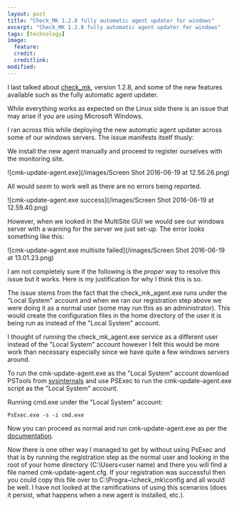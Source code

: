 ```yaml
---
layout: post
title: "Check_MK 1.2.8 fully automatic agent updater for windows"
excerpt: "Check_MK 1.2.8 fully automatic agent updater for windows"
tags: [technology]
image:
  feature:
  credit:
  creditlink:
modified:
---
```


I last talked about [check_mk](http://www.idealistul.ro/check_mk-1.2.8/), version 1.2.8, and some of the new features available such as the fully automatic agent updater.

While everything works as expected on the Linux side there is an issue that may arise if you are using Microsoft Windows.

I ran across this while deploying the new automatic agent updater across some of our windows servers. The issue manifests itself thusly:

We install the new agent manually and proceed to register ourselves with the monitoring site.

![cmk-update-agent.exe](/images/Screen Shot 2016-06-19 at 12.56.26.png)

All would _seem_ to work well as there are no errors being reported.

![cmk-update-agent.exe success](/images/Screen Shot 2016-06-19 at 12.59.40.png)

However, when we looked in the MultiSite GUI we would see our windows server with a warning for the server we just set-up. The error looks something like this:

![cmk-update-agent.exe multisite failed](/images/Screen Shot 2016-06-19 at 13.01.23.png)


I am not completely sure if the following is the _proper_ way to resolve this issue but it works. Here is my justification for why I think this is so.

The issue stems from the fact that the check_mk_agent.exe runs under the "Local System" account and when we ran our registration step above we were doing it as a normal user (some may run this as an administrator). This would create the configuration files in the home directory of the user it is being run as instead of the "Local System" account.

I thought of running the check_mk_agent.exe service as a different user instead of the "Local System" account however I felt this would be more work than necessary especially since we have quite a few windows servers around.

To run the cmk-update-agent.exe as the "Local System" account download PSTools from [sysinternals][cd11d7ad] and use PSExec to run the cmk-update-agent.exe script as the "Local System" account.

  [cd11d7ad]: https://technet.microsoft.com/en-us/sysinternals/bb896649 "sysinternals pstools"


Running cmd.exe under the "Local System" account:

```
PsExec.exe -s -i cmd.exe
```

Now you can proceed as normal and run cmk-update-agent.exe as per the [documentation][d74affa2].

  [d74affa2]: https://translate.google.ro/translate?hl=en&sl=de&u=https://mathias-kettner.de/cms_agent_deployment.html&prev=search "Check_MK Automatic Agent Update"

Now there is one other way I managed to get by without using PsExec and that is by running the registration step as the normal user and looking in the root of your home directory (C:\Users\<user name\) and there you will find a file named cmk-update-agent.cfg. If your registration was successful then you could copy this file over to C:\Progra~\check_mk\config and all would be well. I have not looked at the ramifications of using this scenarios (does it persist, what happens when a new agent is installed, etc.).
